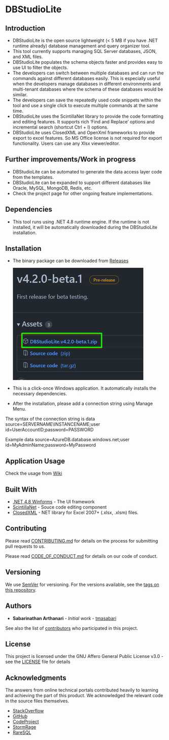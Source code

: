 # DBStudioLite

## Introduction
- DBStudioLite is the open source lightweight (< 5 MB if you have .NET runtime already) database management and query organizer tool. 
- This tool currently supports managing SQL Server databases, JSON, and XML files. 
- DBStudioLite populates the schema objects faster and provides easy to use UI to filter the objects.
- The developers can switch between multiple databases and can run the commands against different databases easily. This is especially useful when the developers manage databases in different environments and multi-tenant databases where the schema of these databases would be similar.
- The developers can save the repeatedly used code snippets within the tool and use a single click to execute multiple commands at the same time.
- DBStudioLite uses the ScintillaNet library to provide the code formatting and editing features. It supports rich ‘Find and Replace’ options and incremental search (shortcut Ctrl + I) options.
- DBStudioLite uses ClosedXML and OpenXml frameworks to provide export to excel features. So MS Office license is not required for export functionality. Users can use any Xlsx viewer/editor.
## Further improvements/Work in progress
- DBStudioLite can be automated to generate the data access layer code from the templates.
- DBStudioLite can be expanded to support different databases like Oracle, MySQL, MongoDB, Redis, etc.
- Check the project page for other ongoing feature implementations.
## Dependencies
- This tool runs using .NET 4.8 runtime engine. If the runtime is not installed, it will be automatically downloaded during the DBStudioLite installation.
## Installation
- The binary package can be downloaded from [Releases](https://github.com/tmasabari/DBStudioLite/releases)
  
  ![Download](Documents/Download.png)
- This is a click-once Windows application. It automatically installs the necessary dependencies.
- After the installation, please add a connection string using Manage Menu.

The syntax of the connection string is data source=SERVERNAME\INSTANCENAME;user id=UserAccountID;password=PASSWORD

Example data source=AzureDB.database.windows.net;user id=MyAdminName;password=MyPassword

## Application Usage
Check the usage from [Wiki](../../wiki) 

## Built With

* [.NET 4.8 Winforms](https://github.com/dotnet/winforms) - The UI framework
* [ScintillaNet](https://github.com/jacobslusser/ScintillaNET) - Souce code editing component
* [ClosedXML](https://github.com/ClosedXML/ClosedXML) - NET library for Excel 2007+ (.xlsx, .xlsm) files. 

## Contributing

Please read [CONTRIBUTING.md](CONTRIBUTING.md) for details on the process for submitting pull requests to us.

Please read [CODE_OF_CONDUCT.md](CODE_OF_CONDUCT.md) for details on our code of conduct.

## Versioning

We use [SemVer](http://semver.org/) for versioning. For the versions available, see the [tags on this repository](https://github.com/tmasabari/DBStudioLite/tags). 

## Authors

* **Sabarinathan Arthanari** - *Initial work* - [tmasabari](https://github.com/tmasabari)

See also the list of [contributors](https://github.com/tmasabari/DBStudioLite/contributors) who participated in this project.

## License

This project is licensed under the GNU Affero General Public License v3.0 - see the [LICENSE](LICENSE) file for details

## Acknowledgments
The answers from online technical portals contributed heavily to learning and achieving the part of this product. We acknowledged the relevant code in the source files themselves.

*  [StackOverflow](https://stackoverflow.com/)
*  [GitHub](https://github.com)
*  [CodeProject](https://www.codeproject.com)
*  [StormRage](http://www.stormrage.com)
*  [RareSQL](https://raresql.com)
